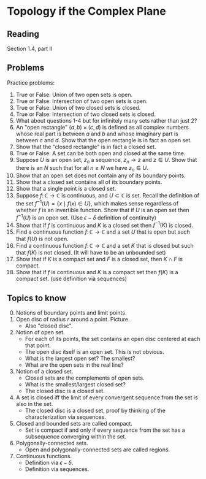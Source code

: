 # Topology if the Complex Plane

## Reading

Section 1.4, part II

## Problems

Practice problems:

1. True or False: Union of two open sets is open.
2. True or False: Intersection of two open sets is open.
3. True or False: Union of two closed sets is closed.
4. True or False: Intersection of two closed sets is closed.
5. What about questions 1-4 but for infinitely many sets rather than just 2?
6. An "open rectangle" $(a,b)\times (c,d)$ is defined as all complex numbers whose real part is between $a$ and $b$ and whose imaginary part is between $c$ and $d$. Show that the open rectangle is in fact an open set.
7. Show that the "closed rectangle" is in fact a closed set.
8. True or False: A set can be both open and closed at the same time.
9. Suppose $U$ is an open set, $z_n$ a sequence, $z_n\to z$ and $z\in U$. Show that there is an $N$ such that for all $n\geq N$ we have $z_n\in U$.
10. Show that an open set does not contain any of its boundary points.
11. Show that a closed set contains all of its boundary points.
12. Show that a single point is a closed set.
13. Suppose $f\colon\mathbb{C}\to\mathbb{C}$ is continuous, and $U\subset\mathbb{C}$ is set. Recall the definition of the set $f^{-1}(U) = \left\{ x\mid f(x)\in U\right\}$, which makes sense regardless of whether $f$ is an invertible function. Show that if $U$ is an open set then $f^{-1}(U)$ is an open set. (Use $\epsilon-\delta$ definition of continuity)
14. Show that if $f$ is continuous and $K$ is a closed set then $f^{-1}(K)$ is closed.
15. Find a continuous function $f\colon\mathbb{C}\to\mathbb{C}$ and a set $U$ that is open but such that $f(U)$ is not open.
16. Find a continuous function $f\colon\mathbb{C}\to\mathbb{C}$ and a set $K$ that is closed but such that $f(K)$ is not closed. (It will have to be an unbounded set)
17. Show that if $K$ is a compact set and $F$ is a closed set, then $K\cap F$ is compact.
18. Show that if $f$ is continuous and $K$ is a compact set then $f(K)$ is a compact set. (use definition via sequences)

## Topics to know

0. Notions of boundary points and limit points.
1. Open disc of radius $r$ around a point. Picture.
    - Also "closed disc".
2. Notion of open set.
    - For each of its points, the set contains an open disc centered at each that point.
    - The open disc itself is an open set. This is not obvious.
    - What is the largest open set? The smallest?
    - What are the open sets in the real line?
3. Notion of a closed set.
    - Closed sets are the complements of open sets.
    - What is the smallest/largest closed set?
    - The closed disc is a closed set.
4. A set is closed iff the limit of every convergent sequence from the set is also in the set.
    - The closed disc is a closed set, proof by thinking of the characterization via sequences.
5. Closed and bounded sets are called compact.
    - Set is compact if and only if every sequence from the set has a subsequence converging within the set.
6. Polygonally-connected sets.
    - Open and polygonally-connected sets are called regions.
7. Continuous functions.
    - Definition via $\epsilon-\delta$.
    - Definition via sequences.
